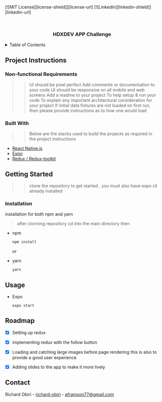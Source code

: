 [![MIT License][license-shield]][license-url]
[![LinkedIn][linkedin-shield]][linkedin-url]



<!-- PROJECT LOGO -->
<br />
<div align="center">
  <h3 align="center">HDXDEV APP Challenge</h3>
</div>



<!-- TABLE OF CONTENTS -->
<details>
  <summary>Table of Contents</summary>
  <ol>
    <li>
      <a href="#">Project Instructionst</a>
      <ul>
        <li><a href="#built-with">Built With</a></li>
      </ul>
    </li>
    <li>
      <a href="#getting-started">Getting Started</a>
      <ul>
        <li><a href="#prerequisites">Prerequisites</a></li>
        <li><a href="#installation">Installation</a></li>
      </ul>
    </li>
    <li><a href="#usage">Usage</a></li>
    <li><a href="#roadmap">Road Map</a></li>
    <li><a href="#contact">Contact</a></li>
  </ol>
</details>



<!-- ABOUT THE PROJECT -->
## Project Instructions

### Non-functional Requirements

>> UI should be pixel perfect
  Add comments or documentation to your code
  UI should be responsive on all mobile and web screens
  Add a readme to your project
  To help setup & run your code
  To explain any important architectural consideration for your project
  If initial data fixtures are not loaded on first run, then please provide instructions as to how one would load


### Built With

>> Below are the stacks used to build the projects as required in the project instructions

* [React Native.js](https://reactjs.org/)
* [Expo](https://vuejs.org/)
* [Redux / Redux-toolkit](https://angular.io/)





<!-- GETTING STARTED -->
## Getting Started

>> clone the repository to get started , you must also have expo cli already installed

### Installation

installation for both npm and yarn
> after clonning repository
> cd into the main directory then 
* npm
  ```sh
  npm install
  ```
  or 
  
* yarn
  ```sh
  yarn
  ```

<!-- USAGE EXAMPLES -->
## Usage

* Expo
  ```sh
  expo start
  ```



<!-- ROADMAP -->
## Roadmap

- [x] Setting up redux
- [x] implementing redux with the follow button
- [x] Loading and catching large images before page rendering this is also to provide a good user experience 
- [x] Adding slides to the app to make it more lively



<!-- CONTACT -->
## Contact

Richard Obiri - [richard-obiri](https://www.linkedin.com/in/richard-obiri/) - aframson77@gmail.com

